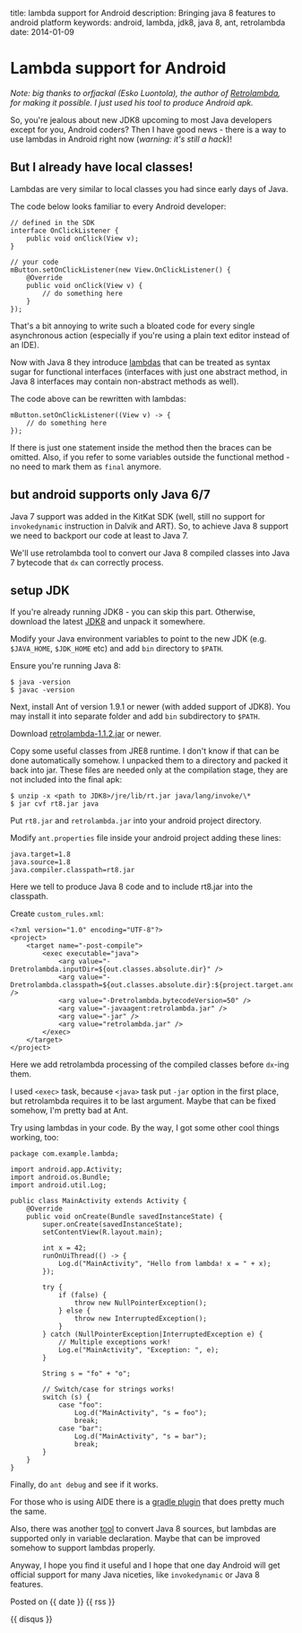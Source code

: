 title: lambda support for Android
description: Bringing java 8 features to android platform
keywords: android, lambda, jdk8, java 8, ant, retrolambda
date: 2014-01-09

# Lambda support for Android

_Note: big thanks to orfjackal (Esko Luontola), the author of 
[Retrolambda](https://github.com/orfjackal/retrolambda), for making it
possible. I just used his tool to produce Android apk._

So, you're jealous about new JDK8 upcoming to most Java developers except for
you, Android coders? Then I have good news - there is a way to use lambdas in
Android right now (_warning: it's still a hack_)!

## But I already have local classes!

Lambdas are very similar to local classes you had since early days of Java. 

The code below looks familiar to every Android developer:

	// defined in the SDK
	interface OnClickListener {
		public void onClick(View v);
	}

	// your code
	mButton.setOnClickListener(new View.OnClickListener() {
		@Override
		public void onClick(View v) {
			// do something here
		}
	});

That's a bit annoying to write such a bloated code for every single
asynchronous action (especially if you're using a plain text editor instead of
an IDE).

Now with Java 8 they introduce
[lambdas](http://cr.openjdk.java.net/~briangoetz/lambda/lambda-state-final.html)
that can be treated as syntax sugar for functional interfaces (interfaces with
just one abstract method, in Java 8 interfaces may contain non-abstract
methods as well).

The code above can be rewritten with lambdas:

	mButton.setOnClickListener((View v) -> {
		// do something here
	});

If there is just one statement inside the method then the braces can be omitted.
Also, if you refer to some variables outside the functional method - no need to
mark them as `final` anymore.

## but android supports only Java 6/7

Java 7 support was added in the KitKat SDK (well, still no support
for `invokedynamic` instruction in Dalvik and ART). So, to achieve Java 8
support we need to backport our code at least to Java 7.

We'll use retrolambda tool to convert our Java 8 compiled classes into Java 7
bytecode that `dx` can correctly process.

## setup JDK

If you're already running JDK8 - you can skip this part. Otherwise, download the
latest [JDK8](https://jdk8.java.net/download.html) and unpack it somewhere.

Modify your Java environment variables to point to the new JDK (e.g.
`$JAVA_HOME`, `$JDK_HOME` etc) and add `bin` directory to `$PATH`.

Ensure you're running Java 8:

	$ java -version
	$ javac -version

Next, install Ant of version 1.9.1 or newer (with added support of JDK8). You
may install it into separate folder and add `bin` subdirectory to `$PATH`.

Download [retrolambda-1.1.2.jar](https://oss.sonatype.org/content/groups/public/net/orfjackal/retrolambda/retrolambda/1.1.2/)
or newer.

Copy some useful classes from JRE8 runtime. I don't know if that can be done
automatically somehow. I unpacked them to a directory and packed it back into
jar. These files are needed only at the compilation stage, they are not
included into the final apk:

	$ unzip -x <path to JDK8>/jre/lib/rt.jar java/lang/invoke/\*
	$ jar cvf rt8.jar java

Put `rt8.jar` and `retrolambda.jar` into your android project directory.

Modify `ant.properties` file inside your android project adding these lines:

	java.target=1.8
	java.source=1.8
	java.compiler.classpath=rt8.jar

Here we tell to produce Java 8 code and to include rt8.jar into the classpath.

Create `custom_rules.xml`:

	<?xml version="1.0" encoding="UTF-8"?>
	<project>
		<target name="-post-compile">
			<exec executable="java">
				<arg value="-Dretrolambda.inputDir=${out.classes.absolute.dir}" />
				<arg value="-Dretrolambda.classpath=${out.classes.absolute.dir}:${project.target.android.jar}" />
				<arg value="-Dretrolambda.bytecodeVersion=50" />
				<arg value="-javaagent:retrolambda.jar" />
				<arg value="-jar" />
				<arg value="retrolambda.jar" />
			</exec>
		</target>
	</project>

Here we add retrolambda processing of the compiled classes before `dx`-ing
them.

I used `<exec>` task, because `<java>` task put `-jar` option in the first
place, but retrolambda requires it to be last argument. Maybe that can be fixed
somehow, I'm pretty bad at Ant.

Try using lambdas in your code. By the way, I got some other cool things
working, too:

	package com.example.lambda;

	import android.app.Activity;
	import android.os.Bundle;
	import android.util.Log;

	public class MainActivity extends Activity {
		@Override
		public void onCreate(Bundle savedInstanceState) {
			super.onCreate(savedInstanceState);
			setContentView(R.layout.main);

			int x = 42;
			runOnUiThread(() -> {
				Log.d("MainActivity", "Hello from lambda! x = " + x);
			});

			try {
				if (false) {
					throw new NullPointerException();
				} else { 
					throw new InterruptedException();
				}
			} catch (NullPointerException|InterruptedException e) {
				// Multiple exceptions work!
				Log.e("MainActivity", "Exception: ", e);
			}

			String s = "fo" + "o";

			// Switch/case for strings works!
			switch (s) {
				case "foo":
					Log.d("MainActivity", "s = foo");
					break;
				case "bar":
					Log.d("MainActivity", "s = bar");
					break;
			}
		}
	}

Finally, do `ant debug` and see if it works.

For those who is using AIDE there is a [gradle plugin](https://github.com/evant/gradle-retrolambda)
that does pretty much the same.

Also, there was another [tool](https://bitbucket.org/tvernum/syntactic/wiki/ConvertingJava8To7)
to convert Java 8 sources, but lambdas are supported only in variable
declaration. Maybe that can be improved somehow to support lambdas properly.

Anyway, I hope you find it useful and I hope that one day Android will get official
support for many Java niceties, like `invokedynamic` or Java 8 features.

Posted on {{ date }} {{ rss }}

{{ disqus }}

